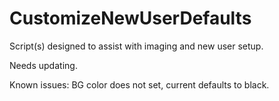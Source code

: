 # CustomizeNewUserDefaults
Script(s) designed to assist with imaging and new user setup.

Needs updating. 

Known issues:
BG color does not set, current defaults to black.
